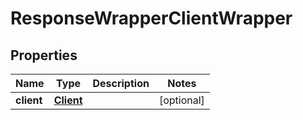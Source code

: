 # ResponseWrapperClientWrapper

## Properties
Name | Type | Description | Notes
------------ | ------------- | ------------- | -------------
**client** | [**Client**](Client.md) |  |  [optional]
